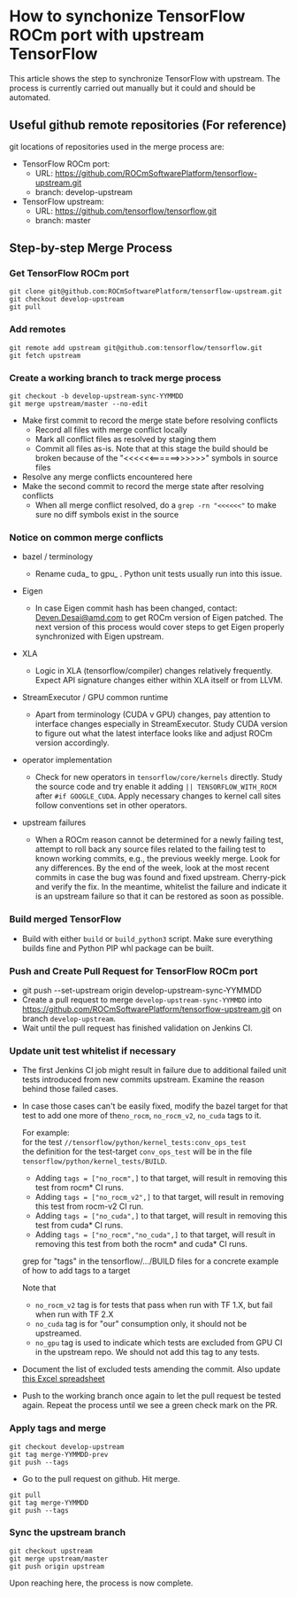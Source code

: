How to synchonize TensorFlow ROCm port with upstream TensorFlow
===============================================================
This article shows the step to synchronize TensorFlow with upstream. The
process is currently carried out manually but it could and should be automated.

Useful github remote repositories (For reference)
-------------------------------------------------
git locations of repositories used in the merge process are:

- TensorFlow ROCm port:
  - URL: https://github.com/ROCmSoftwarePlatform/tensorflow-upstream.git
  - branch: develop-upstream
- TensorFlow upstream:
  - URL: https://github.com/tensorflow/tensorflow.git
  - branch: master

Step-by-step Merge Process
--------------------------

### Get TensorFlow ROCm port
```
git clone git@github.com:ROCmSoftwarePlatform/tensorflow-upstream.git
git checkout develop-upstream
git pull
```
### Add remotes
```
git remote add upstream git@github.com:tensorflow/tensorflow.git
git fetch upstream
```

### Create a working branch to track merge process
```
git checkout -b develop-upstream-sync-YYMMDD
git merge upstream/master --no-edit
```
- Make first commit to record the merge state before resolving conflicts
  - Record all files with merge conflict locally
  - Mark all conflict files as resolved by staging them
  - Commit all files as-is. Note that at this stage the build should be broken
    because of the "<<<<<<======>>>>>>" symbols in source files
- Resolve any merge conflicts encountered here
- Make the second commit to record the merge state after resolving conflicts
  - When all merge conflict resolved, do a ```grep -rn "<<<<<<"``` to make sure
    no diff symbols exist in the source

### Notice on common merge conflicts

- bazel / terminology
  - Rename cuda_ to gpu_ . Python unit tests usually run into this issue.

- Eigen
  - In case Eigen commit hash has been changed, contact:
    Deven.Desai@amd.com to get ROCm version of Eigen patched. The next version
    of this process would cover steps to get Eigen properly synchronized with
    Eigen upstream.

- XLA
  - Logic in XLA (tensorflow/compiler) changes relatively frequently. Expect
    API signature changes either within XLA itself or from LLVM.

- StreamExecutor / GPU common runtime
  - Apart from terminology (CUDA v GPU) changes, pay attention to interface
    changes especially in StreamExecutor. Study CUDA version to figure out what
    the latest interface looks like and adjust ROCm version accordingly.

- operator implementation
  - Check for new operators in `tensorflow/core/kernels` directly. Study the
    source code and try enable it adding `|| TENSORFLOW_WITH_ROCM` after
    `#if GOOGLE_CUDA`. Apply necessary changes to kernel call sites follow
    conventions set in other operators.

- upstream failures
  - When a ROCm reason cannot be determined for a newly failing test, attempt
    to roll back any source files related to the failing test to known working
    commits, e.g., the previous weekly merge.  Look for any differences.  By
    the end of the week, look at the most recent commits in case the bug was
    found and fixed upstream.  Cherry-pick and verify the fix.  In the meantime,
    whitelist the failure and indicate it is an upstream failure so that it can
    be restored as soon as possible.

### Build merged TensorFlow
- Build with either `build` or `build_python3` script. Make sure everything
  builds fine and Python PIP whl package can be built.

### Push and Create Pull Request for TensorFlow ROCm port
- git push --set-upstream origin develop-upstream-sync-YYMMDD
- Create a pull request to merge `develop-upstream-sync-YYMMDD` into
  https://github.com/ROCmSoftwarePlatform/tensorflow-upstream.git on branch
  `develop-upstream`.
- Wait until the pull request has finished validation on Jenkins CI.

### Update unit test whitelist if necessary
- The first Jenkins CI job might result in failure due to additional failed
  unit tests introduced from new commits upstream. Examine the reason behind
  those failed cases.
- In case those cases can't be easily fixed, modify the bazel target for that
  test to add one more of the`no_rocm`, `no_rocm_v2`, `no_cuda` tags to it.

  For example:\
  for the test `//tensorflow/python/kernel_tests:conv_ops_test`\
  the definition for the test-target `conv_ops_test` will be in the file
  `tensorflow/python/kernel_tests/BUILD`.
  - Adding `tags = ["no_rocm",]` to that target, will result in removing this
    test from rocm* CI runs.
  - Adding `tags = ["no_rocm_v2",]` to that target, will result in removing this
    test from rocm-v2 CI run.
  - Adding `tags = ["no_cuda",]` to that target, will result in removing this
    test from cuda* CI runs.
  - Adding `tags = ["no_rocm","no_cuda",]` to that target, will result in
    removing this test from both the rocm* and cuda* CI runs.

  grep for "tags" in the tensorflow/.../BUILD files for a concrete example of
  how to add tags to a target

  Note that
  - `no_rocm_v2` tag is for tests that pass when run with TF 1.X, but fail when run with TF 2.X
  - `no_cuda` tag is for "our" consumption only, it should not be upstreamed.
  - `no_gpu` tag is used to indicate which tests are excluded from GPU CI in the
    upstream repo. We should not add this tag to any tests.

- Document the list of excluded tests amending the commit.
  Also update [this  Excel spreadsheet](https://amdcloud-my.sharepoint.com/:x:/r/personal/deven_amd_com/Documents/TF%20CI%20Unit%20Test%20Status.xlsx?d=w42bd3e2e76534209bd0438aa92857fa6&csf=1&e=5zpGPh)

- Push to the working branch once again to let the pull request be tested
  again. Repeat the process until we see a green check mark on the PR.

### Apply tags and merge
```
git checkout develop-upstream
git tag merge-YYMMDD-prev
git push --tags
```
- Go to the pull request on github. Hit merge.
```
git pull
git tag merge-YYMMDD
git push --tags
```

### Sync the upstream branch
```
git checkout upstream
git merge upstream/master
git push origin upstream
```

Upon reaching here, the process is now complete.
